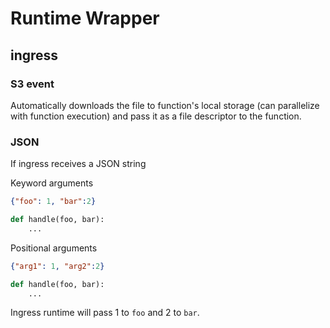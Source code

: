 # Runtime Wrapper

## ingress

### S3 event

Automatically downloads the file to function's local storage (can parallelize
with function execution) and pass it as a file descriptor to the function.

### JSON

If ingress receives a JSON string

Keyword arguments

```json
{"foo": 1, "bar":2}
```

```python
def handle(foo, bar):
	...
```

Positional arguments

```json
{"arg1": 1, "arg2":2}
```

```python
def handle(foo, bar):
	...
```

Ingress runtime will pass 1 to `foo` and 2 to `bar`.

